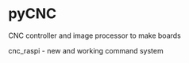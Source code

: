 # pyCNC
CNC controller and image processor to make boards

cnc_raspi - new and working command system 
